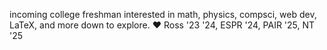 incoming college freshman interested in math, physics, compsci, web dev, LaTeX, and more down to explore. 
:heart: Ross '23 '24, ESPR '24, PAIR '25, NT '25
